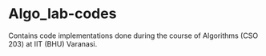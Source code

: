 # Algo_lab-codes

Contains code implementations done during the course of Algorithms (CSO 203) at IIT (BHU) Varanasi.
